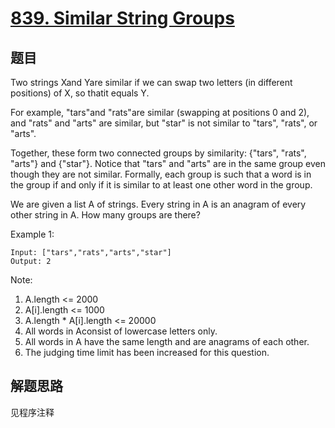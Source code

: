 # [839. Similar String Groups](https://leetcode.com/problems/similar-string-groups/)

## 题目

Two strings Xand Yare similar if we can swap two letters (in different positions) of X, so thatit equals Y.

For example, "tars"and "rats"are similar (swapping at positions 0 and 2), and "rats" and "arts" are similar, but "star" is not similar to "tars", "rats", or "arts".

Together, these form two connected groups by similarity: {"tars", "rats", "arts"} and {"star"}. Notice that "tars" and "arts" are in the same group even though they are not similar. Formally, each group is such that a word is in the group if and only if it is similar to at least one other word in the group.

We are given a list A of strings. Every string in A is an anagram of every other string in A. How many groups are there?

Example 1:

```text
Input: ["tars","rats","arts","star"]
Output: 2
```

Note:

1. A.length <= 2000
1. A[i].length <= 1000
1. A.length * A[i].length <= 20000
1. All words in Aconsist of lowercase letters only.
1. All words in A have the same length and are anagrams of each other.
1. The judging time limit has been increased for this question.

## 解题思路

见程序注释
